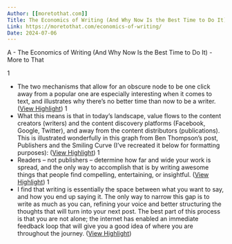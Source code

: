 ```yaml
---
Author: [[moretothat.com]]
Title: The Economics of Writing (And Why Now Is the Best Time to Do It) - More to That
Link: https://moretothat.com/economics-of-writing/
Date: 2024-07-06
---
```

A - The Economics of Writing (And Why Now Is the Best Time to Do It) - More to That

1
- The two mechanisms that allow for an obscure node to be one click away from a popular one are especially interesting when it comes to text, and illustrates why there’s no better time than now to be a writer. ([View Highlight](https://instapaper.com/read/1504582744/19501327))
1
- What this means is that in today’s landscape, value flows to the content creators (writers) and the content discovery platforms (Facebook, Google, Twitter), and away from the content distributors (publications). This is illustrated wonderfully in this graph from Ben Thompson’s post, Publishers and the Smiling Curve (I’ve recreated it below for formatting purposes): ([View Highlight](https://instapaper.com/read/1504582744/19501335))
1
- Readers – not publishers – determine how far and wide your work is spread, and the only way to accomplish that is by writing awesome things that people find compelling, entertaining, or insightful. ([View Highlight](https://instapaper.com/read/1504582744/19501344))
1
- I find that writing is essentially the space between what you want to say, and how you end up saying it. The only way to narrow this gap is to write as much as you can, refining your voice and better structuring the thoughts that will turn into your next post. The best part of this process is that you are not alone; the internet has enabled an immediate feedback loop that will give you a good idea of where you are throughout the journey. ([View Highlight](https://instapaper.com/read/1504582744/19501351))
